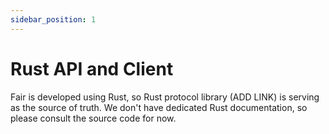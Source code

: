```yaml
---
sidebar_position: 1
---
```


# Rust API and Client

Fair is developed using Rust, so Rust protocol library (ADD LINK) is serving as the
source of truth. We don't have dedicated Rust documentation, so please consult
the source code for now.
